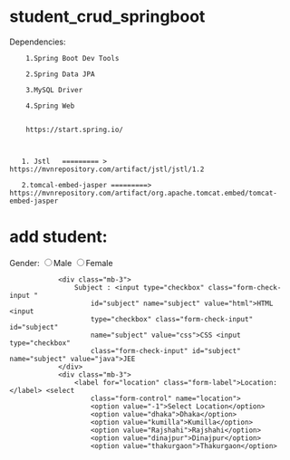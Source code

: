 # student_crud_springboot

Dependencies:

        1.Spring Boot Dev Tools
        
        2.Spring Data JPA
        
        3.MySQL Driver
        
        4.Spring Web
        
        
        https://start.spring.io/
        
        
        
       1. Jstl   ========= >      https://mvnrepository.com/artifact/jstl/jstl/1.2
       
       2.tomcal-embed-jasper =========>   https://mvnrepository.com/artifact/org.apache.tomcat.embed/tomcat-embed-jasper




add student:
============

 <div class="mb-3">
					Gender: <input type="radio" class="form-check-input" id="gender"
						name="gender" value="male">Male <input type="radio"
						class="form-check-input" id="gender" name="gender" value="female">Female
				</div>

				<div class="mb-3">
					Subject : <input type="checkbox" class="form-check-input "
						id="subject" name="subject" value="html">HTML <input
						type="checkbox" class="form-check-input" id="subject"
						name="subject" value="css">CSS <input type="checkbox"
						class="form-check-input" id="subject" name="subject" value="java">JEE
				</div>
				<div class="mb-3">
					<label for="location" class="form-label">Location: </label> <select
						class="form-control" name="location">
						<option value="-1">Select Location</option>
						<option value="dhaka">Dhaka</option>
						<option value="kumilla">Kumilla</option>
						<option value="Rajshahi">Rajshahi</option>
						<option value="dinajpur">Dinajpur</option>
						<option value="thakurgaon">Thakurgaon</option>
                                                
                                                
                                                
                                                
                                                
